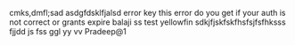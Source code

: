 
cmks,dmfl;sad
asdgfdsklfjalsd
error key
this error do you get if your auth is not correct or grants expire balaji
ss
test yellowfin
sdkjfjskfskfhsfsjfsfhksss
fjjdd
js
fss
ggl
yy
vv
Pradeep@1

